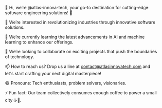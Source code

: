 👋 Hi, we’re @atlas-innova-tech, your go-to destination for cutting-edge software engineering solutions! 🚀

👀 We’re interested in revolutionizing industries through innovative software solutions.

🌱 We’re currently learning the latest advancements in AI and machine learning to enhance our offerings.

💞️ We’re looking to collaborate on exciting projects that push the boundaries of technology.

📫 How to reach us? Drop us a line at contact@atlasinnovatech.com and let's start crafting your next digital masterpiece!

😄 Pronouns: Tech enthusiasts, problem solvers, visionaries.

⚡ Fun fact: Our team collectively consumes enough coffee to power a small city ☕️🌆.

